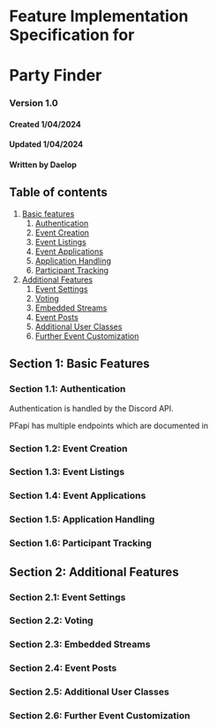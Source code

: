 # Feature Implementation Specification for

# Party Finder

### Version 1.0

#### Created 1/04/2024

#### Updated 1/04/2024

#### Written by Daelop

## Table of contents

1. [Basic features](#1)
    1. [Authentication](#1-1)
    2. [Event Creation](#1-2)
    3. [Event Listings](#1-3)
    4. [Event Applications](#1-4)
    5. [Application Handling](#1-5)
    6. [Participant Tracking](#1-6)
2. [Additional Features](#2)
    1. [Event Settings](#2-1)
    2. [Voting](#2-2)
    3. [Embedded Streams](#2-3)
    4. [Event Posts](#2-4)
    5. [Additional User Classes](#2-5)
    6. [Further Event Customization](#2-6)


## Section 1: Basic Features <a id="1"> </a>

### Section 1.1: Authentication <a id="1-1"> </a>

Authentication is handled by the Discord API.

PFapi has multiple endpoints which are documented in

### Section 1.2: Event Creation <a id="1-2"> </a>


### Section 1.3: Event Listings <a id="1-3"> </a>


### Section 1.4: Event Applications <a id="1-4"> </a>


### Section 1.5: Application Handling <a id="1-5"> </a>


### Section 1.6: Participant Tracking <a id="1-6"> </a>




## Section 2: Additional Features <a id="2"> </a>


### Section 2.1: Event Settings <a id="2-1"> </a>


### Section 2.2: Voting <a id="2-2"> </a>


### Section 2.3: Embedded Streams <a id="2-3"> </a>


### Section 2.4: Event Posts <a id="2-4"> </a>


### Section 2.5: Additional User Classes <a id="2-5"> </a>


### Section 2.6: Further Event Customization <a id="2-6"> </a>
